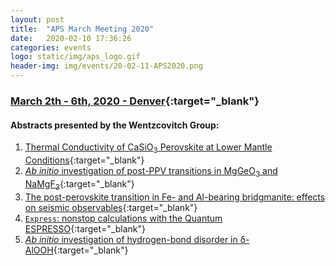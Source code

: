 ```yaml
---
layout: post
title:  "APS March Meeting 2020"
date:   2020-02-10 17:36:26
categories: events
logo: static/img/aps_logo.gif
header-img: img/events/20-02-11-APS2020.png
---
```


### [March 2th - 6th, 2020 - Denver](https://march.aps.org){:target="_blank"}

#### Abstracts presented by the Wentzcovitch Group:

1. [Thermal Conductivity of CaSiO<sub>3</sub> Perovskite at Lower Mantle Conditions](http://meetings.aps.org/Meeting/MAR20/Session/J40.12){:target="_blank"}
2. [_Ab initio_ investigation of post-PPV transitions in MgGeO<sub>3</sub> and NaMgF<sub>3</sub>](http://meetings.aps.org/Meeting/MAR20/Session/J40.2){:target="_blank"}
3. [The post-perovskite transition in Fe- and Al-bearing bridgmanite: effects on seismic observables](http://meetings.aps.org/Meeting/MAR20/Session/J40.4){:target="_blank"}
4. [``Express``: nonstop calculations with the Quantum ESPRESSO](http://meetings.aps.org/Meeting/MAR20/Session/J40.6){:target="_blank"}
5. [_Ab initio_ investigation of hydrogen-bond disorder in δ-AlOOH](http://meetings.aps.org/Meeting/MAR20/Session/J40.11){:target="_blank"}



